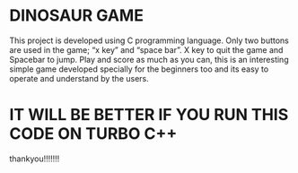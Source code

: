 # DINOSAUR GAME
This project is developed using C programming language. Only two buttons are used in the game; “x key” and “space bar”.
 X key to quit the game and Spacebar to jump. 
Play and score as much as you can, this is an interesting simple game developed specially for the beginners too and its easy to operate and understand by the users.

# IT WILL BE BETTER IF YOU RUN THIS CODE ON TURBO C++
thankyou!!!!!!!
